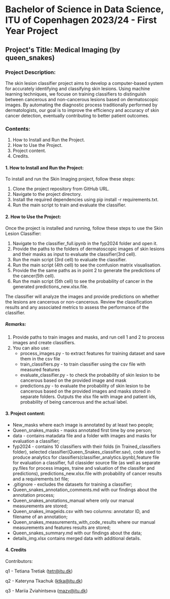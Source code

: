 # Bachelor of Science in Data Science, ITU of Copenhagen 2023/24 - First Year Project
## Project's Title: Medical Imaging (by queen_snakes)

### Project Description:
The skin lesion classifier project aims to develop a computer-based system for accurately identifying and classifying skin lesions. Using machine learning techniques, we focuse on training classifiers to distinguish between cancerous and non-cancerous lesions based on dermatoscopic images. By automating the diagnostic process traditionally performed by dermatologists, our goal is to improve the efficiency and accuracy of skin cancer detection, eventually contributing to better patient outcomes.

### Contents:
1. How to Install and Run the Project.
2. How to Use the Project.
3. Project content.
4. Credits.

#### 1. How to Install and Run the Project:
 To install and run the Skin Imaging project, follow these steps:

1. Clone the project repository from GitHub URL.
2. Navigate to the project directory.
3. Install the required dependencies using pip install -r requirements.txt.
4. Run the main script to train and evaluate the classifier.

#### 2. How to Use the Project:
 Once the project is installed and running, follow these steps to use the Skin Lesion Classifier:

1. Navigate to the classifier_full.ipynb in the fyp2024 folder and open it.
2. Provide the paths to the folders of dermatoscopic images of skin lesions and their masks as input to evaluate the classifier(3rd cell).
3. Run the main script (3rd cell) to evaluate the classifier.
4. Run the main script (4th cell) to see the comfusion matrix visualisation.
5. Provide the the same paths as in point 2 to generate the predictions of the cancer(5th cell).
6. Run the main script (5th cell) to see the probability of cancer in the generated predictions_new.xlsx.file.
 
 The classifier will analyze the images and provide predictions on whether the lesions are cancerous or non-cancerous.
Review the classification results and any associated metrics to assess the performance of the classifier.

##### Remarks: 
1. Provide paths to train images and masks, and run cell 1 and 2 to process images and create classifiers.
2. You can also use:
   - process_images.py - to extract features for training dataset and save them in the csv file
   - train_classifiers.py - to train classifier using the csv file with measured features
   - evaluate_classifier.py - to check the probability of skin lesion  to be cancerous based on the provided image and mask
   - predictions.py - to evaluate the probability of skin lesion  to be cancerous based on the provided images and masks stored in separate folders. Outputs the xlsx file with image and patient ids, probability of being cancerous and the actual label.


#### 3. Project content:
   - New_masks where each image is annotated by at least two people;
   - Queen_snakes_masks - masks annotated first time by one person;
   - data - contains matadata file and a folder with images and masks for evaluation a classifier;
   - fyp2024 - contains 10 classifiers with their folds (in Trained_classifiers folder), selected classifier(Queen_Snakes_classifier.sav), code used to produce analytics for classifiers(classifier_analytics.ipynb),feature file for evaluation a classifier, full classider source file (as well as separate py.files for process images, traine and valuation of the classifer and predictions), predictions_new.xlsx.file with probability of cancer results and a requirements.txt file;
   - .gitignore - excludes the datasets for training a classifier;
   - Queen_snakes_annotation_comments.md with our findings about the annotation process;
   - Queen_snakes_anotations_manual where only our manual measurements are stored;
   - Queen_snakes_imageids.csv with two columns: annotator ID, and filename of an annotation;
   - Queen_snakes_measurements_with_code_results where our manual measurements and features results are stored;
   - Queen_snakes_summary.md with our findings about the data;
   - details_img.xlsx contains merged data with additional details.

#### 4. Credits
 Contributors:
   
   q1 - Tetiana Tretiak (tetr@itu.dk)

   q2 - Kateryna Tkachuk (ktka@itu.dk)

   q3 - Mariia Zviahintseva (mazv@itu.dk)
